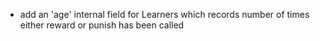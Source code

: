 - add an 'age' internal field for Learners which records number of times either
  reward or punish has been called
